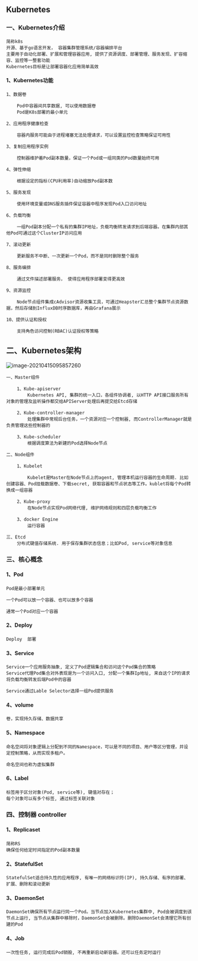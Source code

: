 ## Kubernetes

### 一、Kubernetes介绍

```
简称k8s
开源、基于go语言开发， 容器集群管理系统/容器编排平台
主要用于自动化部署、扩展和管理容器应用, 提供了资源调度、部署管理、服务发现、扩容缩容、监控等一整套功能
Kubernetes目标是让部署容器化应用简单高效
```

#### 1、Kubernetes功能

```
1、数据卷

    Pod中容器间共享数据, 可以使用数据卷
    Pod是K8s部署的最小单元

2、应用程序健康检查

	容器内服务可能由于进程堵塞无法处理请求，可以设置监控检查策略保证可用性

3、复制应用程序实例

	控制器维护着Pod副本数量，保证一个Pod或一组同类的Pod数量始终可用

4、弹性伸缩

	根据设定的指标(CPU利用率)自动缩放Pod副本数

5、服务发现

	使用环境变量或DNS服务插件保证容器中程序发现Pod入口访问地址

6、负载均衡

	一组Pod副本分配一个私有的集群IP地址，负载均衡转发请求到后端容器。在集群内部其他Pod可通过这个ClusterIP访问应用

7、滚动更新

	更新服务不中断、一次更新一个Pod，而不是同时删除整个服务

8、服务编排

	通过文件描述部署服务， 使得应用程序部署变得更高效

9、资源监控

	Node节点组件集成cAdvisor资源收集工具，可通过Heapster汇总整个集群节点资源数据，然后存储到InfluxDB时序数据库，再由Grafana展示

10、提供认证和授权

	支持角色访问控制(RBAC)认证授权等策略

```



## 二、Kubernetes架构 

![image-20210415095857260](C:\Users\admin\AppData\Roaming\Typora\typora-user-images\image-20210415095857260.png)

```
一、Master组件

	1、Kube-apiserver
		Kubernetes API, 集群的统一入口，各组件协调者, 以HTTP API接口服务所有对象的管理及监听操作都交给APIServer处理后再提交给Etcd存储
		
	2、Kube-controller-manager
		处理集群中常规后台任务，一个资源对应一个控制器, 而ControllerManager就是负责管理这些控制器的
	
	3、Kube-scheduler
		根据调度算法为新建的Pod选择Node节点

二、Node组件

	1、Kubelet
	
		Kubelet是Master在Node节点上的agent, 管理本机运行容器的生命周期. 比如创建容器、Pod挂载数据卷、下载secret, 获取容器和节点状态等工作。kublet将每个Pod转换成一组容器
		
	2、Kube-proxy
		在Node节点实现Pod网络代理, 维护网络规则和四层负载均衡工作
		
	3、docker Engine
		运行容器
		
三、Etcd
	分布式键值存储系统. 用于保存集群状态信息；比如Pod, service等对象信息

```



### 三、核心概念

#### 1、Pod

```
Pod是最小部署单元

一个Pod可以放一个容器、也可以放多个容器

通常一个Pod对应一个容器
```

#### 2、Deploy

```
Deploy	部署
```

#### 3、Service

```
Service一个应用服务抽象, 定义了Pod逻辑集合和访问这个Pod集合的策略
Service代理Pod集合对外表现是为一个访问入口, 分配一个集群Ip地址, 来自这个IP的请求将负载均衡转发后端Pod中的容器

Service通过Lable Selector选择一组Pod提供服务
```

#### 4、volume

```
卷，实现持久存储、数据共享
```

#### 5、Namespace

```
命名空间将对象逻辑上分配到不同的Namespace，可以是不同的项目、用户等区分管理，并设定控制策略，从而实现多租户。

命名空间也称为虚拟集群
```

#### 6、Label

```
标签用于区分对象(Pod, service等), 键值对存在；
每个对象可以有多个标签, 通过标签关联对象
```



### 四、控制器   controller 

#### 1、Replicaset

```
简称RS
确保任何给定时间指定的Pod副本数量
```

#### 2、StatefulSet

```
StatefulSet适合持久性的应用程序, 有唯一的网络标识符(IP), 持久存储、有序的部署、扩展、删除和滚动更新
```

#### 3、DaemonSet

```
DaemonSet确保所有节点运行同一个Pod。当节点加入Kubernetes集群中, Pod会被调度到该节点上运行, 当节点从集群中移除时，DaemonSet会被删除。删除DaemonSet会清理它所有创建的Pod
```

#### 4、Job

```
一次性任务, 运行完成后Pod销毁, 不再重新启动新容器。还可以任务定时运行
```





























